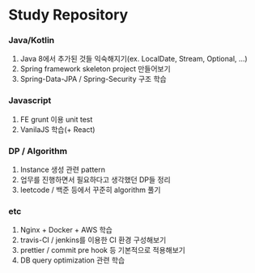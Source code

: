 # Study Repository

### Java/Kotlin

1. Java 8에서 추가된 것들 익숙해지기(ex. LocalDate, Stream, Optional, ...)
2. Spring framework skeleton project 만들어보기
3. Spring-Data-JPA / Spring-Security 구조 학습

### Javascript

1. FE grunt 이용 unit test
2. VanilaJS 학습(+ React)

### DP / Algorithm

1. Instance 생성 관련 pattern 
2. 업무를 진행하면서 필요하다고 생각했던 DP들 정리
3. leetcode / 백준 등에서 꾸준히 algorithm 풀기

### etc

1. Nginx + Docker + AWS 학습
2. travis-CI / jenkins를 이용한 CI 환경 구성해보기
3. prettier / commit pre hook 등 기본적으로 적용해보기
4. DB query optimization 관련 학습 
